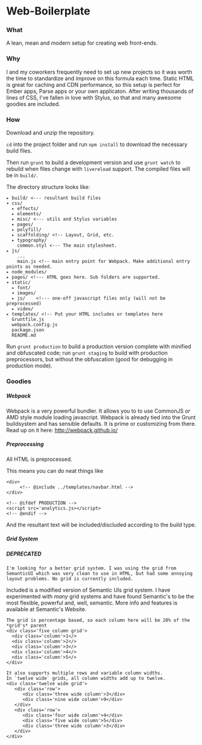 
# Web-Boilerplate

### What

A lean, mean and modern setup for creating web front-ends.

### Why

I and my coworkers frequently need to set up new projects so it was worth the time to standardize and improve on this formula each time. Static HTML is great for caching and CDN performance, so this setup is perfect for Ember apps, Parse apps or your own applicaton. After writing thousands of lines of CSS, I've fallen in love with Stylus, so that and many awesome goodies are included. 


### How

Download and unzip the repository.

`cd` into the project folder and run `npm install` to download the necessary build files.

Then run `grunt` to build a development version and use `grunt watch` to rebuild when files change with `livereload` support. The compiled files will be in `build/`.

The directory structure looks like:
  
    ▸ build/ <--- resultant build files
	▾ css/
	  ▸ effects/
	  ▸ elements/
	  ▸ misc/ <--- utils and Stylus variables
	  ▸ pages/
	  ▸ polyfill/
	  ▸ scaffolding/ <!-- Layout, Grid, etc.
	  ▸ typography/
	    common.styl <--- The main stylesheet.
	▸ js/
        ...
        main.js <!-- main entry point for Webpack. Make additional entry points as needed.
	▸ node_modules/
	▸ pages/ <!--- HTML goes here. Sub folders are supported.
	▾ static/
	  ▸ font/
	  ▾ images/
	  ▸ js/    <!--- one-off javascript files only (will not be preprocessed)
	  ▸ video/
	▸ templates/ <!-- Put your HTML includes or templates here
	  Gruntfile.js
      webpack.config.js
	  package.json
	  README.md


Run `grunt production` to build a production version complete with minified and obfuscated code; run `grunt staging` to build with production preprocessors, but without the obfuscation (good for debugging in production mode).



### Goodies

##### Webpack

Webpack is a very powerful bundler. It allows you to to use CommonJS *or* AMD style module loading javascript.
Webpack is already tied into the Grunt buildsystem and has sensible defaults. It is prime or customizing from there.
Read up on it here: http://webpack.github.io/

##### Preprocessing

All HTML is preprocessed.

This means you can do neat things like

    <div>
         <!-- @include ../templates/navbar.html -->
    </div>

	<!-- @ifdef PRODUCTION -->
	<script src='analytics.js></script>
	<!-- @endif -->

And the resultant text will be included/discluded according to the build type.


##### Grid System

##### DEPRECATED

`I'm looking for a better grid system. I was using the grid from SemanticUI which was very clean to use in HTML, but had some annoying layout problems. No grid is currently included.`

Included is a modified version of Semantic UIs grid system. I have experimented with *many* grid systems and have found Semantic's to be the most flexible, powerful and, well, semantic. More info and features is available at Semantic's Website.


	The grid is percentage based, so each column here will be 20% of the *grid's* parent
	<div class='five column grid'>
	  <div class='column'>1</>
	  <div class='column'>2</>
	  <div class='column'>3</>
	  <div class='column'>4</>
	  <div class='column'>5</>
	</div>

	It also supports multiple rows and variable column widths. 
	In `twelve wide` grids, all column widths add up to twelve.
	<div class='twelve wide grid'>
	   <div class='row'>
	      <div class='three wide column'>3</div>
	      <div class='nine wide column'>9</div>
	   </div>
	   <div class='row'>
	      <div class='four wide column'>4</div>
	      <div class='five wide column'>5</div>
	      <div class='three wide column'>3</div>
	   </div>
	</div>
















